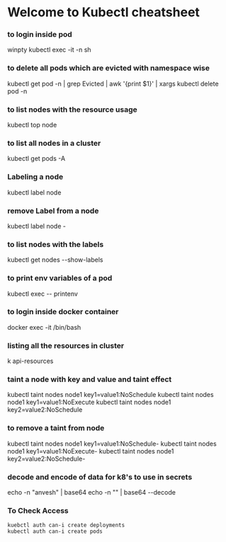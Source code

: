 # Welcome to Kubectl cheatsheet  
### to login inside pod  
winpty kubectl exec -it -n <n-s> <pod> sh

### to delete all pods which are evicted with namespace wise
kubectl get pod -n <name-space> | grep Evicted | awk '{print $1}' | xargs kubectl delete pod -n <name-space>

### to list nodes with the resource usage
kubectl top node

### to list all nodes in a cluster
kubectl get pods -A

### Labeling a node
kubectl label node <nodename> <labelname>

### remove Label from a node
kubectl label node <nodename> <labelname>-


### to list nodes with the labels
kubectl get nodes --show-labels

### to print env variables of a pod
kubectl exec <pod-name> -- printenv

### to login inside docker container
docker exec -it <container name> /bin/bash

### listing all the resources in cluster
k api-resources

### taint a node with key and value and taint effect
kubectl taint nodes node1 key1=value1:NoSchedule
kubectl taint nodes node1 key1=value1:NoExecute
kubectl taint nodes node1 key2=value2:NoSchedule

### to remove a taint from node
kubectl taint nodes node1 key1=value1:NoSchedule-
kubectl taint nodes node1 key1=value1:NoExecute-
kubectl taint nodes node1 key2=value2:NoSchedule-


### decode and encode of data for k8's to use in secrets
echo -n "anvesh" | base64
echo -n "" | base64 --decode


### To Check Access  
```
kuebctl auth can-i create deployments
kubectl auth can-i create pods
```